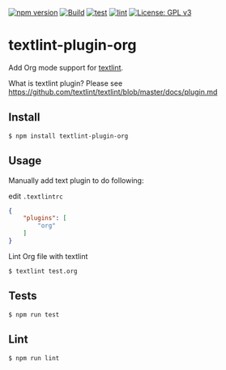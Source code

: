 [![npm version](https://badge.fury.io/js/textlint-plugin-org.svg)](https://badge.fury.io/js/textlint-plugin-org)
[![Build](https://github.com/kijimaD/textlint-plugin-org/actions/workflows/build.yml/badge.svg)](https://github.com/kijimaD/textlint-plugin-org/actions/workflows/build.yml)
[![test](https://github.com/kijimaD/textlint-plugin-org/actions/workflows/test.yml/badge.svg)](https://github.com/kijimaD/textlint-plugin-org/actions/workflows/test.yml)
[![lint](https://github.com/kijimaD/textlint-plugin-org/actions/workflows/lint.yml/badge.svg)](https://github.com/kijimaD/textlint-plugin-org/actions/workflows/lint.yml)
[![License: GPL v3](https://img.shields.io/badge/License-GPLv3-blue.svg)](https://www.gnu.org/licenses/gpl-3.0)
# textlint-plugin-org

Add Org mode support for [textlint](https://github.com/textlint/textlint "textlint").

What is textlint plugin? Please see https://github.com/textlint/textlint/blob/master/docs/plugin.md

## Install

```shell
$ npm install textlint-plugin-org
```

## Usage

Manually add text plugin to do following:

edit `.textlintrc`
```json
{
    "plugins": [
        "org"
    ]
}
```

Lint Org file with textlint

```shell
$ textlint test.org
```

## Tests

```
$ npm run test
```

## Lint

```
$ npm run lint
```
